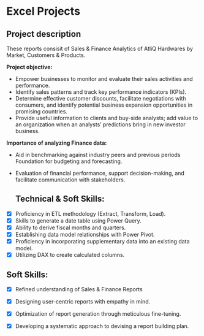 # Excel Projects

 ## Project description
 
 These reports consisit of Sales & Finance Analytics of AtliQ Hardwares by Market, Customers & Products.
 
 **Project objective:** 
    
-  Empower businesses to monitor and evaluate their sales activities and performance.
-  Identify sales patterns and track key performance indicators (KPIs).
-  Determine effective customer discounts, facilitate negotiations with consumers, and identify potential business expansion opportunities in promising countries.
-  Provide useful information to clients and buy-side analysts;  add value to an organization when an analysts’ predictions bring in new investor business.
   
  **Importance of analyzing Finance data:**
- Aid in benchmarking against industry peers and previous periods Foundation for budgeting and forecasting.
- Evaluation of financial performance, support decision-making, and facilitate communication with stakeholders.
  

  ## Technical & Soft Skills:
- [x]	Proficiency in ETL methodology (Extract, Transform, Load).
- [x]	Skills to generate a date table using Power Query.
- [x]	Ability to derive fiscal months and quarters.
- [x]	Establishing data model relationships with Power Pivot.
- [x]	Proficiency in incorporating supplementary data into an existing data model.
- [x]	Utilizing DAX to create calculated columns.

## Soft Skills:
- [x]	Refined understanding of Sales & Finance Reports
- [x]	Designing user-centric reports with empathy in mind.
- [x]	Optimization of report generation through meticulous fine-tuning.
- [x]	Developing a systematic approach to devising a report building plan.


   

